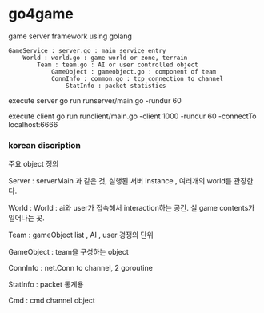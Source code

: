 go4game
=======

game server framework using  golang

    GameService : server.go : main service entry
        World : world.go : game world or zone, terrain
            Team : team.go : AI or user controlled object
                GameObject : gameobject.go : component of team
                ConnInfo : common.go : tcp connection to channel
                    StatInfo : packet statistics


execute server
go run runserver/main.go -rundur 60

execute client
go run runclient/main.go -client 1000 -rundur 60 -connectTo localhost:6666


### korean discription

주요 object 정의

Server : serverMain 과 같은 것, 실행된 서버 instance , 여러개의 world를 관장한다.

World : World : ai와 user가 접속해서 interaction하는 공간. 실 game contents가 일어나는 곳.

Team : gameObject list , AI , user 경쟁의 단위

GameObject : team을 구성하는 object

ConnInfo : net.Conn to channel, 2 goroutine

StatInfo : packet 통계용

Cmd : cmd channel object

